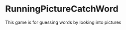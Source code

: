 RunningPictureCatchWord
=======================

This game is for guessing words by looking into pictures
